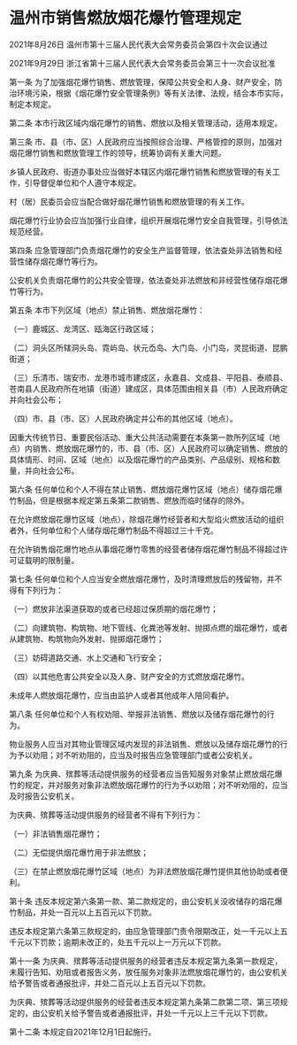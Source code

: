 # 温州市销售燃放烟花爆竹管理规定

2021年8月26日 温州市第十三届人民代表大会常务委员会第四十次会议通过

2021年9月29日 浙江省第十三届人民代表大会常务委员会第三十一次会议批准

<!-- INFO END -->

第一条 为了加强烟花爆竹销售、燃放管理，保障公共安全和人身、财产安全，防治环境污染，根据《烟花爆竹安全管理条例》等有关法律、法规，结合本市实际，制定本规定。

第二条 本市行政区域内烟花爆竹的销售、燃放以及相关管理活动，适用本规定。

第三条 市、县（市、区）人民政府应当按照综合治理、严格管控的原则，加强对烟花爆竹销售和燃放管理工作的领导，统筹协调有关重大问题。

乡镇人民政府、街道办事处应当做好本辖区内烟花爆竹销售和燃放管理的有关工作，引导督促单位和个人遵守本规定。

村（居）民委员会应当配合做好烟花爆竹销售和燃放管理的有关工作。

烟花爆竹行业协会应当加强行业自律，组织开展烟花爆竹安全自我管理，引导依法规范经营。

第四条 应急管理部门负责烟花爆竹的安全生产监督管理，依法查处非法销售和经营性储存烟花爆竹等行为。

公安机关负责烟花爆竹的公共安全管理，依法查处非法燃放和非经营性储存烟花爆竹等行为。

第五条 本市下列区域（地点）禁止销售、燃放烟花爆竹：

（一）鹿城区、龙湾区、瓯海区行政区域；

（二）洞头区所辖洞头岛、霓屿岛、状元岙岛、大门岛、小门岛，灵昆街道、昆鹏街道；

（三）乐清市、瑞安市、龙港市城市建成区，永嘉县、文成县、平阳县、泰顺县、苍南县人民政府所在地镇（街道）建成区，具体范围由相关县（市）人民政府确定并向社会公布；

（四）市、县（市、区）人民政府确定并公布的其他区域（地点）。

因重大传统节日、重要民俗活动、重大公共活动需要在本条第一款所列区域（地点）内销售、燃放烟花爆竹的，市、县（市、区）人民政府可以确定销售、燃放的具体情形、时间、区域（地点）以及烟花爆竹的产品类别、产品级别、规格和数量，并向社会公布。

第六条 任何单位和个人不得在禁止销售、燃放烟花爆竹区域（地点）储存烟花爆竹制品，但是根据本规定第五条第二款销售、燃放而临时储存的除外。

在允许燃放烟花爆竹区域（地点），除烟花爆竹经营者和大型焰火燃放活动的组织者外，任何单位和个人储存烟花爆竹制品不得超过三十千克。

在允许销售烟花爆竹地点从事烟花爆竹零售的经营者储存烟花爆竹制品不得超过许可证载明的限制量。

第七条 任何单位和个人应当安全燃放烟花爆竹，及时清理燃放后的残留物，并不得有下列行为：

（一）燃放非法渠道获取的或者已经超过保质期的烟花爆竹；

（二）向建筑物、构筑物、地下管线、化粪池等发射、抛掷点燃的烟花爆竹，或者从建筑物、构筑物向外发射、抛掷烟花爆竹；

（三）妨碍道路交通、水上交通和飞行安全；

（四）以其他危害公共安全以及人身、财产安全的方式燃放烟花爆竹。

未成年人燃放烟花爆竹，应当由监护人或者其他成年人陪同看护。

第八条 任何单位和个人有权劝阻、举报非法销售、燃放以及储存烟花爆竹的行为。

物业服务人应当对其物业管理区域内发现的非法销售、燃放以及储存烟花爆竹的行为予以劝阻；对不听劝阻的，应当及时报告应急管理部门或者公安机关。

第九条 为庆典、殡葬等活动提供服务的经营者应当告知服务对象禁止燃放烟花爆竹的规定，并对服务对象非法燃放烟花爆竹的行为予以劝阻；对不听劝阻的，应当及时报告公安机关。

为庆典、殡葬等活动提供服务的经营者不得有下列行为：

（一）非法销售烟花爆竹；

（二）无偿提供烟花爆竹用于非法燃放；

（三）在禁止燃放烟花爆竹区域（地点）为非法燃放烟花爆竹提供其他协助或者便利。

第十条 违反本规定第六条第一款、第二款规定的，由公安机关没收储存的烟花爆竹制品，并处一百元以上五百元以下罚款。

违反本规定第六条第三款规定的，由应急管理部门责令限期改正，处一千元以上五千元以下罚款；逾期未改正的，处五千元以上一万元以下罚款。

第十一条 为庆典、殡葬等活动提供服务的经营者违反本规定第九条第一款规定，未履行告知、劝阻或者报告义务，放任服务对象非法燃放烟花爆竹的，由公安机关给予警告或者通报批评，并处二百元以上五百元以下罚款。

为庆典、殡葬等活动提供服务的经营者违反本规定第九条第二款第二项、第三项规定的，由公安机关给予警告或者通报批评，并处一千元以上三千元以下罚款。

第十二条 本规定自2021年12月1日起施行。

